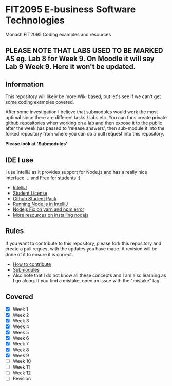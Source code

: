 # FIT2095 E-business Software Technologies
Monash FIT2095 Coding examples and resources

## PLEASE NOTE THAT LABS USED TO BE MARKED AS eg. Lab 8 for Week 9. On Moodle it will say Lab 9 Week 9. Here it won't be updated.

## Information
This repository will likely be more Wiki based, but let's see if we can't get some coding examples covered.

After some investigation I believe that submodules would work the most optimal since there are different tasks / labs etc.
You can thus create private github repositories when working on a lab and then expose it to the public after the week has passed to 'release answers', then sub-module it into the forked repository from where you can do a pull request into this repository.

**Please look at 'Submodules'**

## IDE I use
I use IntelliJ as it provides support for Node.js and has a really nice interface. 
.. and Free for students ;)

- [IntelliJ](https://www.jetbrains.com/idea/)
- [Student License](https://www.jetbrains.com/student/)
- [Github Student Pack](https://education.github.com/pack)
- [Running Node.js in IntelliJ](https://www.jetbrains.com/help/idea/running-and-debugging-node-js.html)
- [Nodejs Fix on yarn and npm error](https://www.jetbrains.com/help/idea/installing-and-removing-external-software-using-node-package-manager.html)
- [More resources on installing nodejs](https://www.digitalocean.com/community/tutorials/how-to-install-node-js-on-ubuntu-18-04)

## Rules
If you want to contribute to this repository, please fork this repository and create a pull request with the updates you have made. A revision will be done of it to ensure it is correct.
* [How to contribute](https://git-scm.com/book/en/v2/GitHub-Contributing-to-a-Project)
* [Submodules](https://stackoverflow.com/questions/1811730/how-do-i-work-with-a-git-repository-within-another-repository)
* Also note that I do not know all these concepts and I am also learning as I go along. If you find a mistake, open an issue with the "mistake" tag.

## Covered
- [X] Week 1
- [X] Week 2
- [X] Week 3
- [X] Week 4
- [X] Week 5
- [X] Week 6
- [X] Week 7
- [X] Week 8
- [X] Week 9
- [ ] Week 10
- [ ] Week 11
- [ ] Week 12
- [ ] Revision
